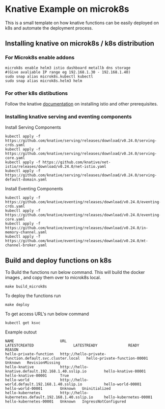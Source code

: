 # Knative Example on microk8s 

This is a small template on how knative functions can be easily deployed on k8s and automate the deployment process.

## Installing knative on microk8s / k8s distribution


### For Microk8s enable addons 

    microk8s enable helm3 istio dashboard metallb dns storage
    #(Give avaliable IP range eg 192.168.1.30 - 192.168.1.40)
    sudo snap alias microk8s.kubectl kubectl
    sudo snap alias microk8s.helm3 helm

### For other k8s distibutions

Follow the knative [documentation](https://knative.dev/docs/admin/install/installing-istio/) on installing istio and other prerequisites.  

### Installing knative serving and eventing components 

Install Serving Components 

    kubectl apply -f https://github.com/knative/serving/releases/download/v0.24.0/serving-crds.yaml
    kubectl apply -f https://github.com/knative/serving/releases/download/v0.24.0/serving-core.yaml
    kubectl apply -f https://github.com/knative/net-istio/releases/download/v0.24.0/net-istio.yaml
    kubectl apply -f https://github.com/knative/serving/releases/download/v0.24.0/serving-default-domain.yaml

Install Eventing Components  

    kubectl apply -f https://github.com/knative/eventing/releases/download/v0.24.0/eventing-crds.yaml
    kubectl apply -f https://github.com/knative/eventing/releases/download/v0.24.0/eventing-core.yaml
    kubectl apply -f https://github.com/knative/eventing/releases/download/v0.24.0/in-memory-channel.yaml
    kubectl apply -f https://github.com/knative/eventing/releases/download/v0.24.0/mt-channel-broker.yaml


## Build and deploy functions on k8s 


To Build the functions run below command. This will build the docker images , and copy them over to microk8s local.

    make build_microk8s 

To deploy the functions run 

    make deploy 

To get access URL's run below command 

    kubectl get ksvc

Example outout 

    NAME                     URL                                                       LATESTCREATED                  LATESTREADY              READY     REASON
    hello-private-function   http://hello-private-function.default.svc.cluster.local   hello-private-function-00001                            Unknown   RevisionMissing
    hello-knative            http://hello-knative.default.192.168.1.40.sslip.io        hello-knative-00001            hello-knative-00001      True      
    hello-world              http://hello-world.default.192.168.1.40.sslip.io          hello-world-00001              hello-world-00001        Unknown   Uninitialized
    hello-kubernetes         http://hello-kubernetes.default.192.168.1.40.sslip.io     hello-kubernetes-00001         hello-kubernetes-00001   Unknown   IngressNotConfigured
